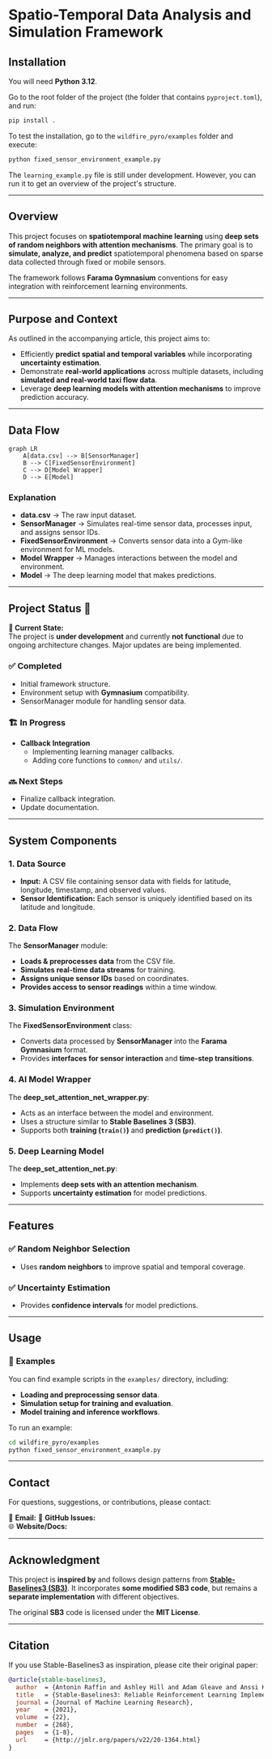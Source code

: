 # Spatio-Temporal Data Analysis and Simulation Framework

## Installation

You will need **Python 3.12**.

Go to the root folder of the project (the folder that contains `pyproject.toml`), and run:

```bash
pip install .
```

To test the installation, go to the `wildfire_pyro/examples` folder and execute:

```bash
python fixed_sensor_environment_example.py
```

The `learning_example.py` file is still under development. However, you can run it to get an overview of the project's structure.

---

## Overview

This project focuses on **spatiotemporal machine learning** using **deep sets of random neighbors with attention mechanisms**. The primary goal is to **simulate, analyze, and predict** spatiotemporal phenomena based on sparse data collected through fixed or mobile sensors.

The framework follows **Farama Gymnasium** conventions for easy integration with reinforcement learning environments.

---

## Purpose and Context

As outlined in the accompanying article, this project aims to:
- Efficiently **predict spatial and temporal variables** while incorporating **uncertainty estimation**.
- Demonstrate **real-world applications** across multiple datasets, including **simulated and real-world taxi flow data**.
- Leverage **deep learning models with attention mechanisms** to improve prediction accuracy.

---

## Data Flow

```mermaid
graph LR
    A[data.csv] --> B[SensorManager]
    B --> C[FixedSensorEnvironment]
    C --> D[Model Wrapper]
    D --> E[Model]
```

### **Explanation**
- **data.csv** → The raw input dataset.
- **SensorManager** → Simulates real-time sensor data, processes input, and assigns sensor IDs.
- **FixedSensorEnvironment** → Converts sensor data into a Gym-like environment for ML models.
- **Model Wrapper** → Manages interactions between the model and environment.
- **Model** → The deep learning model that makes predictions.

---

## Project Status 🚧

**🔴 Current State:**  
The project is **under development** and currently **not functional** due to ongoing architecture changes. Major updates are being implemented.

### ✅ **Completed**
- Initial framework structure.
- Environment setup with **Gymnasium** compatibility.
- SensorManager module for handling sensor data.

### 🏗 **In Progress**
- **Callback Integration**
  - Implementing learning manager callbacks.
  - Adding core functions to `common/` and `utils/`.

### 🔜 **Next Steps**
- Finalize callback integration.
- Update documentation.

---

## System Components

### **1. Data Source**
- **Input:** A CSV file containing sensor data with fields for latitude, longitude, timestamp, and observed values.
- **Sensor Identification:** Each sensor is uniquely identified based on its latitude and longitude.

### **2. Data Flow**
The **SensorManager** module:
- **Loads & preprocesses data** from the CSV file.
- **Simulates real-time data streams** for training.
- **Assigns unique sensor IDs** based on coordinates.
- **Provides access to sensor readings** within a time window.

### **3. Simulation Environment**
The **FixedSensorEnvironment** class:
- Converts data processed by **SensorManager** into the **Farama Gymnasium** format.
- Provides **interfaces for sensor interaction** and **time-step transitions**.

### **4. AI Model Wrapper**
The **deep_set_attention_net_wrapper.py**:
- Acts as an interface between the model and environment.
- Uses a structure similar to **Stable Baselines 3 (SB3)**.
- Supports both **training (`train()`)** and **prediction (`predict()`)**.

### **5. Deep Learning Model**
The **deep_set_attention_net.py**:
- Implements **deep sets with an attention mechanism**.
- Supports **uncertainty estimation** for model predictions.

---

## Features

### ✅ **Random Neighbor Selection**
- Uses **random neighbors** to improve spatial and temporal coverage.

### ✅ **Uncertainty Estimation**
- Provides **confidence intervals** for model predictions.

---

## Usage

### 📂 **Examples**
You can find example scripts in the `examples/` directory, including:
- **Loading and preprocessing sensor data**.
- **Simulation setup for training and evaluation**.
- **Model training and inference workflows**.

To run an example:

```bash
cd wildfire_pyro/examples
python fixed_sensor_environment_example.py
```

---

## Contact

For questions, suggestions, or contributions, please contact:

📧 **Email:** 
📌 **GitHub Issues:**  
🌐 **Website/Docs:** 

---

## Acknowledgment

This project is **inspired by** and follows design patterns from **[Stable-Baselines3 (SB3)](https://github.com/DLR-RM/stable-baselines3)**. It incorporates **some modified SB3 code**, but remains a **separate implementation** with different objectives.

The original **SB3** code is licensed under the **MIT License**.

---

## Citation

If you use Stable-Baselines3 as inspiration, please cite their original paper:

```bibtex
@article{stable-baselines3,
  author  = {Antonin Raffin and Ashley Hill and Adam Gleave and Anssi Kanervisto and Maximilian Ernestus and Noah Dormann},
  title   = {Stable-Baselines3: Reliable Reinforcement Learning Implementations},
  journal = {Journal of Machine Learning Research},
  year    = {2021},
  volume  = {22},
  number  = {268},
  pages   = {1-8},
  url     = {http://jmlr.org/papers/v22/20-1364.html}
}
```